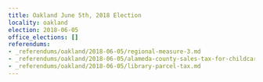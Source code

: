 ```yaml
---
title: Oakland June 5th, 2018 Election
locality: oakland
election: 2018-06-05
office_elections: []
referendums:
- _referendums/oakland/2018-06-05/regional-measure-3.md
- _referendums/oakland/2018-06-05/alameda-county-sales-tax-for-childcare-and-education.md
- _referendums/oakland/2018-06-05/library-parcel-tax.md
---
```


